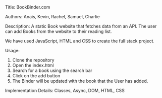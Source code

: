 Title: BookBinder.com

Authors: Anais, Kevin, Rachel, Samuel, Charlie

Description: A static Book website that fetches data from an API. The user can add Books from the website to their reading list.

We have used JavaScript, HTML and CSS to create the full stack project.

Usage: 

1. Clone the repository
2. Open the index.html
3. Search for a book using the search bar
4. Click on the add button
5. The Binder will be updated with the book that the User has added.

Implementation Details: Classes, Async, DOM, HTML, CSS